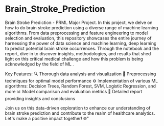 # Brain_Stroke_Prediction
Brain Stroke Prediction - PRML Major Project. 
In this project, we delve on how to do brain stroke prediction using a diverse range of machine learning algorithms. From data preprocessing and feature engineering to model selection and evaluation, this repository showcases the entire journey of harnessing the power of data science and machine learning, deep learning to predict potential brain stroke occurrences. Through the notebook and the report, dive in to discover insights, methodologies, and results that shed light on this critical medical challenge and how this problem is being acknowledged by the field of ML .

Key Features:
🔍 Thorough data analysis and visualization
🔧 Preprocessing techniques for optimal model performance
⚙️ Implementation of various ML algorithms: Decision Trees, Random Forest, SVM, Logistic Regression, and more
📊 Model comparison and evaluation metrics
📝 Detailed report providing insights and conclusions

Join us on this data-driven exploration to enhance our understanding of brain stroke prediction and contribute to the realm of healthcare analytics. Let's make a positive impact together! 🌐"
